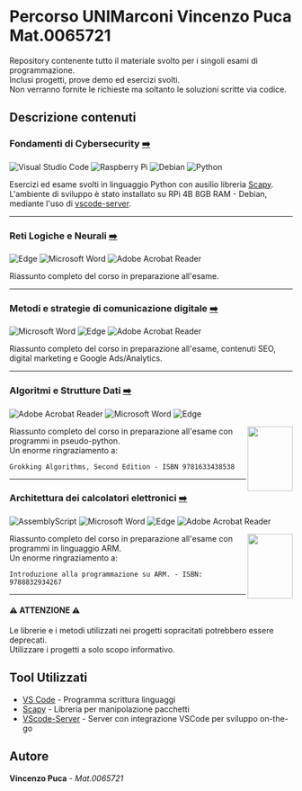 # **Percorso UNIMarconi Vincenzo Puca Mat.0065721**

Repository contenente tutto il materiale svolto per i singoli esami di programmazione.<br />
Inclusi progetti, prove demo ed esercizi svolti.<br />
Non verranno fornite le richieste ma soltanto le soluzioni scritte via codice.

## **Descrizione contenuti**

###  Fondamenti di Cybersecurity [➡️](https://github.com/VincePuc99/UNIMarconi-Vincenzo_Puca/tree/main/Fondamenti%20di%20Cybersecurity)

![Visual Studio Code](https://img.shields.io/badge/Visual%20Studio%20Code-0078d7.svg?style=for-the-badge&logo=visual-studio-code&logoColor=white)
![Raspberry Pi](https://img.shields.io/badge/-Raspberry_Pi-C51A4A?style=for-the-badge&logo=Raspberry-Pi)
![Debian](https://img.shields.io/badge/Debian-D70A53?style=for-the-badge&logo=debian&logoColor=white)
![Python](https://img.shields.io/badge/python-3670A0?style=for-the-badge&logo=python&logoColor=ffdd54)

Esercizi ed esame svolti in linguaggio Python con ausilio libreria [Scapy](https://github.com/secdev/scapy). <br />
L'ambiente di sviluppo è stato installato su RPi 4B 8GB RAM - Debian, mediante l'uso di [vscode-server](https://github.com/coder/code-server).

---

###  Reti Logiche e Neurali [➡️](https://github.com/VincePuc99/UNIMarconi-Vincenzo_Puca/tree/main/Reti%20Logiche%20e%20Neurali)

![Edge](https://img.shields.io/badge/Edge-0078D7?style=for-the-badge&logo=Microsoft-edge&logoColor=white)
![Microsoft Word](https://img.shields.io/badge/Microsoft_Word-2B579A?style=for-the-badge&logo=microsoft-word&logoColor=white)
![Adobe Acrobat Reader](https://img.shields.io/badge/Adobe%20Acrobat%20Reader-EC1C24.svg?style=for-the-badge&logo=Adobe%20Acrobat%20Reader&logoColor=white)

Riassunto completo del corso in preparazione all'esame.

---

###  Metodi e strategie di comunicazione digitale [➡️](https://github.com/VincePuc99/UNIMarconi-Vincenzo_Puca/tree/main/Metodi%20e%20strategie%20di%20comunicazione%20digitale)

![Microsoft Word](https://img.shields.io/badge/Microsoft_Word-2B579A?style=for-the-badge&logo=microsoft-word&logoColor=white)
![Edge](https://img.shields.io/badge/Edge-0078D7?style=for-the-badge&logo=Microsoft-edge&logoColor=white)
![Adobe Acrobat Reader](https://img.shields.io/badge/Adobe%20Acrobat%20Reader-EC1C24.svg?style=for-the-badge&logo=Adobe%20Acrobat%20Reader&logoColor=white)

Riassunto completo del corso in preparazione all'esame, contenuti SEO, digital marketing e Google Ads/Analytics.

---

###  Algoritmi e Strutture Dati [➡️](https://github.com/VincePuc99/UNIMarconi-Vincenzo_Puca/tree/main/Algoritmi%20e%20Strutture%20Dati)

![Adobe Acrobat Reader](https://img.shields.io/badge/Adobe%20Acrobat%20Reader-EC1C24.svg?style=for-the-badge&logo=Adobe%20Acrobat%20Reader&logoColor=white)
![Microsoft Word](https://img.shields.io/badge/Microsoft_Word-2B579A?style=for-the-badge&logo=microsoft-word&logoColor=white)
![Edge](https://img.shields.io/badge/Edge-0078D7?style=for-the-badge&logo=Microsoft-edge&logoColor=white)

<img src="https://github.com/user-attachments/assets/7ba6e7a5-b5bf-40d7-92b7-fc88a4a49b5e" width="80" height="115" align="right">

Riassunto completo del corso in preparazione all'esame con programmi in pseudo-python. <br />
Un enorme ringraziamento a:
```
Grokking Algorithms, Second Edition - ISBN 9781633438538
```

---

###  Architettura dei calcolatori elettronici [➡️](https://github.com/VincePuc99/UNIMarconi-Vincenzo_Puca/tree/main/Architettura%20dei%20calcolatori%20elettronici)

![AssemblyScript](https://img.shields.io/badge/assembly%20script-%23000000.svg?style=for-the-badge&logo=assemblyscript&logoColor=white)
![Microsoft Word](https://img.shields.io/badge/Microsoft_Word-2B579A?style=for-the-badge&logo=microsoft-word&logoColor=white)
![Edge](https://img.shields.io/badge/Edge-0078D7?style=for-the-badge&logo=Microsoft-edge&logoColor=white)
![Adobe Acrobat Reader](https://img.shields.io/badge/Adobe%20Acrobat%20Reader-EC1C24.svg?style=for-the-badge&logo=Adobe%20Acrobat%20Reader&logoColor=white)

<img src="https://github.com/user-attachments/assets/58655dda-25b4-47bb-a011-43d99cc3a91e" width="80" height="115" align="right">

Riassunto completo del corso in preparazione all'esame con programmi in linguaggio ARM. <br />
Un enorme ringraziamento a:
```
Introduzione alla programmazione su ARM. - ISBN: 9788832934267
```

---

#### ⚠️ ATTENZIONE ⚠️

Le librerie e i metodi utilizzati nei progetti sopracitati potrebbero essere deprecati.<br />
Utilizzare i progetti a solo scopo informativo.

## **Tool Utilizzati**

* [VS Code](https://code.visualstudio.com/) - Programma scrittura linguaggi
* [Scapy](https://github.com/secdev/scapy) - Libreria per manipolazione pacchetti
* [VScode-Server](https://github.com/coder/code-server) - Server con integrazione VSCode per sviluppo on-the-go

## **Autore**
**Vincenzo Puca** - *Mat.0065721*
